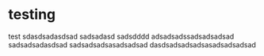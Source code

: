 # testing
test
sdasdsadasdsad
sadsadasd
sadsdddd
adsadsadssadsadsadsad
sadsadsadasdsad
sadsadsadsasadsadsad
dasdsadsadsadsasadsadsadsad
